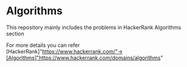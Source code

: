 # Algorithms
This repository mainly includes the problems in HackerRank Algorithms section

For more details you can refer [HackerRank]"https://www.hackerrank.com/"->[Algorithms]"https://www.hackerrank.com/domains/algorithms"
